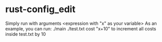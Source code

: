# rust-config_edit
Simply run with arguments <path to file> <keyword> <expression with "x" as your variable>
As an example, you can run:
./main ./test.txt cost "x+10"
to increment all costs inside test.txt by 10
